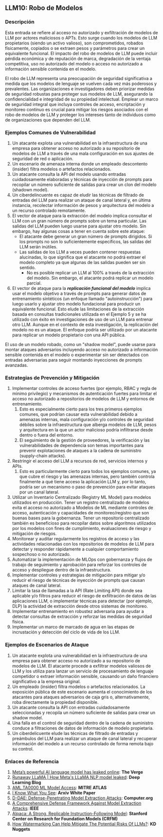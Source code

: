 ## LLM10: Robo de Modelos

### Descripción

Esta entrada se refiere al acceso no autorizado y exfiltración de modelos de LLM por actores maliciosos o APTs. Esto surge cuando los modelos de LLM propietarios (siendo un activo valioso), son comprometidos, robados físicamente, copiados o se extraen pesos y parámetros para crear un equivalente funcional. El impacto del robo de modelos de LLM puede incluir pérdida económica y de reputación de marca, degradación de la ventaja competitiva, uso no autorizado del modelo o acceso no autorizado a información sensible contenida en el modelo.

El robo de LLM representa una preocupación de seguridad significativa a medida que los modelos de lenguaje se vuelven cada vez más poderosos y prevalentes. Las organizaciones e investigadores deben priorizar medidas de seguridad robustas para proteger sus modelos de LLM, asegurando la confidencialidad e integridad de su propiedad intelectual. Emplear un marco de seguridad integral que incluya controles de acceso, encriptación y monitoreo continuo es crucial para mitigar los riesgos asociados con el robo de modelos de LLM y proteger los intereses tanto de individuos como de organizaciones que dependen del LLM.

### Ejemplos Comunes de Vulnerabilidad

1. Un atacante explota una vulnerabilidad en la infraestructura de una empresa para obtener acceso no autorizado a su repositorio de modelos de LLM a través de una mala configuración en sus ajustes de seguridad de red o aplicación.
2. Un escenario de amenaza interna donde un empleado descontento (insider) filtra modelos o artefactos relacionados.
3. Un atacante consulta la API del modelo usando entradas cuidadosamente elaboradas y técnicas de inyección de prompts para recopilar un número suficiente de salidas para crear un clon del modelo (shadown model). 
4. Un ciberdelincuente es capaz de eludir las técnicas de filtrado de entradas del LLM para realizar un ataque de canal lateral y, en última instancia, recolectar información de pesos y arquitectura del modelo a un recurso controlado remotamente.
5. El vector de ataque para la extracción del modelo implica consultar el LLM con un gran número de prompts sobre un tema particular. Las salidas del LLM pueden luego usarse para ajustar otro modelo. Sin embargo, hay algunas cosas a tener en cuenta sobre este ataque:
   - El atacante debe generar un gran número de prompts dirigidos. Si los prompts no son lo suficientemente específicos, las salidas del LLM serán inútiles.
   - Las salidas de los LLM a veces pueden contener respuestas alucinadas, lo que significa que el atacante no podrá extraer el modelo completo ya que algunas de las salidas pueden ser sin sentido.
     - No es posible replicar un LLM al 100% a través de la extracción del modelo. Sin embargo, el atacante podrá replicar un modelo parcial.
6. El vector de ataque para la **_replicación funcional del modelo_** implica usar el modelo objetivo a través de prompts para generar datos de entrenamiento sintéticos (un enfoque llamado "autoinstrucción") para luego usarlo y ajustar otro modelo fundacional para producir un equivalente funcional. Esto elude las limitaciones de la extracción basada en consultas tradicionales utilizada en el Ejemplo 5 y se ha utilizado con éxito en investigaciones de uso de un LLM para entrenar otro LLM. Aunque en el contexto de esta investigación, la replicación del modelo no es un ataque. El enfoque podría ser utilizado por un atacante para replicar un modelo propietario con una API pública.

El uso de un modelo robado, como un "shadow model", puede usarse para montar ataques adversarios incluyendo acceso no autorizado a información sensible contenida en el modelo o experimentar sin ser detectados con entradas adversarias para seguir montando inyecciones de prompts avanzadas.

### Estrategias de Prevención y Mitigación

1. Implementar controles de acceso fuertes (por ejemplo, RBAC y regla de mínimo privilegio) y mecanismos de autenticación fuertes para limitar el acceso no autorizado a repositorios de modelos de LLM y entornos de entrenamiento.
   1. Esto es especialmente cierto para los tres primeros ejemplos comunes, que podrían causar esta vulnerabilidad debido a amenazas internas, mala configuración y/o controles de seguridad débiles sobre la infraestructura que alberga modelos de LLM, pesos y arquitectura en la que un actor malicioso podría infiltrarse desde dentro o fuera del entorno.
   2. El seguimiento de la gestión de proveedores, la verificación y las vulnerabilidades de dependencia son temas importantes para prevenir explotaciones de ataques a la cadena de suministro (supply-chain attacks).
2. Restringir el acceso del LLM a recursos de red, servicios internos y APIs.
   1. Esto es particularmente cierto para todos los ejemplos comunes, ya que cubre el riesgo y las amenazas internas, pero también controla finalmente a qué tiene acceso la aplicación LLM y, por lo tanto, podría ser un mecanismo o paso de prevención para evitar ataques por un canal lateral.
3. Utilizar un Inventario Centralizado (Registry ML Model) para modelos utilizados en producción. Tener un registro centralizado de modelos evita el acceso no autorizado a Modelos de ML mediante controles de acceso, autenticación y capacidades de monitoreo/registro que son buenas bases para la gobernanza. Tener un repositorio centralizado también es beneficioso para recopilar datos sobre algoritmos utilizados por los modelos con fines de cumplimiento, evaluaciones de riesgo y mitigación de riesgos.
4. Monitorear y auditar regularmente los registros de acceso y las actividades relacionadas con los repositorios de modelos de LLM para detectar y responder rápidamente a cualquier comportamiento sospechoso o no autorizado.
5. Automatizar la implementación de MLOps con gobernanza y flujos de trabajo de seguimiento y aprobación para reforzar los controles de acceso y despliegue dentro de la infraestructura.
6. Implementar controles y estrategias de mitigación para mitigar y/o reducir el riesgo de técnicas de inyección de prompts que causan ataques de canal lateral.
7. Limitar la tasa de llamadas a la API (Rate Limiting API) donde sea aplicable y/o filtros para reducir el riesgo de exfiltración de datos de las aplicaciones LLM, o implementar técnicas para detectar (por ejemplo, DLP) la actividad de extracción desde otros sistemas de monitoreo.
8. Implementar entrenamiento en robustez adversaria para ayudar a detectar consultas de extracción y reforzar las medidas de seguridad física.
9. Implementar un marco de marcado de agua en las etapas de incrustación y detección del ciclo de vida de los LLM.

### Ejemplos de Escenarios de Ataque

1. Un atacante explota una vulnerabilidad en la infraestructura de una empresa para obtener acceso no autorizado a su repositorio de modelos de LLM. El atacante procede a exfiltrar modelos valiosos de LLM y los utiliza para lanzar un servicio de procesamiento de lenguaje competidor o extraer información sensible, causando un daño financiero significativo a la empresa original.
2. Un empleado (insider) filtra modelos o artefactos relacionados. La exposición pública de este escenario aumenta el conocimiento de los atacantes para ataques adversarios de caja gris o, alternativamente, roba directamente la propiedad disponible.
3. Un atacante consulta la API con entradas cuidadosamente seleccionadas y recopila un número suficiente de salidas para crear un shadow model.
4. Una falla en el control de seguridad dentro de la cadena de suministro conduce a filtraciones de datos de información de modelo propietaria.
5. Un ciberdelicuente elude las técnicas de filtrado de entradas y preámbulos del LLM para realizar un ataque de canal lateral y recuperar información del modelo a un recurso controlado de forma remota bajo su control.

### Enlaces de Referencia

1. [Meta’s powerful AI language model has leaked online](https://www.theverge.com/2023/3/8/23629362/meta-ai-language-model-llama-leak-online-misuse): **The Verge**
2. [Runaway LLaMA | How Meta's LLaMA NLP model leaked](https://www.deeplearning.ai/the-batch/how-metas-llama-nlp-model-leaked/): **Deep Learning Blog**
3. [AML.TA0000 ML Model Access](https://atlas.mitre.org/tactics/AML.TA0000): **MITRE ATLAS**
4. [I Know What You See](https://arxiv.org/pdf/1803.05847.pdf): **Arxiv White Paper**
5. [D-DAE: Defense-Penetrating Model Extraction Attacks](https://www.computer.org/csdl/proceedings-article/sp/2023/933600a432/1He7YbsiH4c): **Computer.org**
6. [A Comprehensive Defense Framework Against Model Extraction Attacks](https://ieeexplore.ieee.org/document/10080996): **IEEE**
7. [Alpaca: A Strong, Replicable Instruction-Following Model](https://crfm.stanford.edu/2023/03/13/alpaca.html): **Stanford Center on Research for Foundation Models (CRFM)**
8. [How Watermarking Can Help Mitigate The Potential Risks Of LLMs?](https://www.kdnuggets.com/2023/03/watermarking-help-mitigate-potential-risks-llms.html): **KD Nuggets**
